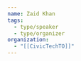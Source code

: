 ```yaml
---
name: Zaid Khan
tags:
  - type/speaker
  - type/organizer
organization:
  - "[[CivicTechTO]]"
---
```

